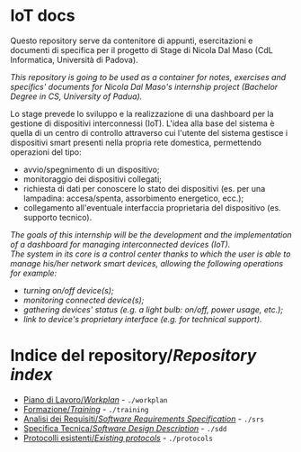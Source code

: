 # IoT docs

Questo repository serve da contenitore di appunti, esercitazioni e documenti di specifica per il progetto di Stage di Nicola Dal Maso (CdL Informatica, Università di Padova).

_This repository is going to be used as a container for notes, exercises and specifics' documents for Nicola Dal Maso's internship project (Bachelor Degree in CS, University of Padua)._

Lo stage prevede lo sviluppo e la realizzazione di una dashboard per la gestione di dispositivi interconnessi (IoT). L'idea alla base del sistema è quella di un centro di controllo attraverso cui l'utente del sistema gestisce i dispositivi smart presenti nella propria rete domestica, permettendo operazioni del tipo:

-   avvio/spegnimento di un dispositivo;
-   monitoraggio dei dispositivi collegati;
-   richiesta di dati per conoscere lo stato dei dispositivi (es. per una lampadina: accesa/spenta, assorbimento energetico, ecc.);
-   collegamento all'eventuale interfaccia proprietaria del dispositivo (es. supporto tecnico).

_The goals of this internship will be the development and the implementation of a dashboard for managing interconnected devices (IoT).<br>
The system in its core is a control center thanks to which the user is able to manage his/her network smart devices, allowing the following operations for example:_

-   _turning on/off device(s);_
-   _monitoring connected device(s);_
-   _gathering devices' status (e.g. a light bulb: on/off, power usage, etc.);_
-   _link to device's proprietary interface (e.g. for technical support)._

# Indice del repository/_Repository index_
-   [Piano di Lavoro/_Workplan_](./workplan) - `./workplan`
-   [Formazione/_Training_](./training) - `./training`
-   [Analisi dei Requisiti/_Software Requirements Specification_](./srs) - `./srs`
-   [Specifica Tecnica/_Software Design Description_](./sdd) - `./sdd`
-   [Protocolli esistenti/_Existing protocols_](./protocols) - `./protocols`
